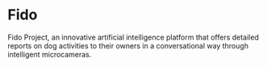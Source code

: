 # Fido
Fido Project, an innovative artificial intelligence platform that offers detailed reports on dog activities to their owners in a conversational way through intelligent microcameras.
